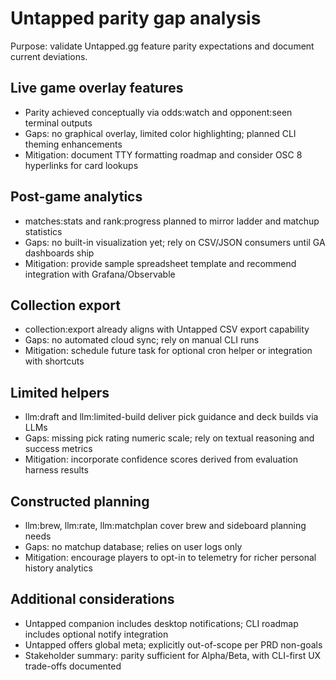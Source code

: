 # Untapped parity gap analysis
Purpose: validate Untapped.gg feature parity expectations and document current deviations.

## Live game overlay features
- Parity achieved conceptually via odds:watch and opponent:seen terminal outputs
- Gaps: no graphical overlay, limited color highlighting; planned CLI theming enhancements
- Mitigation: document TTY formatting roadmap and consider OSC 8 hyperlinks for card lookups

## Post-game analytics
- matches:stats and rank:progress planned to mirror ladder and matchup statistics
- Gaps: no built-in visualization yet; rely on CSV/JSON consumers until GA dashboards ship
- Mitigation: provide sample spreadsheet template and recommend integration with Grafana/Observable

## Collection export
- collection:export already aligns with Untapped CSV export capability
- Gaps: no automated cloud sync; rely on manual CLI runs
- Mitigation: schedule future task for optional cron helper or integration with shortcuts

## Limited helpers
- llm:draft and llm:limited-build deliver pick guidance and deck builds via LLMs
- Gaps: missing pick rating numeric scale; rely on textual reasoning and success metrics
- Mitigation: incorporate confidence scores derived from evaluation harness results

## Constructed planning
- llm:brew, llm:rate, llm:matchplan cover brew and sideboard planning needs
- Gaps: no matchup database; relies on user logs only
- Mitigation: encourage players to opt-in to telemetry for richer personal history analytics

## Additional considerations
- Untapped companion includes desktop notifications; CLI roadmap includes optional notify integration
- Untapped offers global meta; explicitly out-of-scope per PRD non-goals
- Stakeholder summary: parity sufficient for Alpha/Beta, with CLI-first UX trade-offs documented
